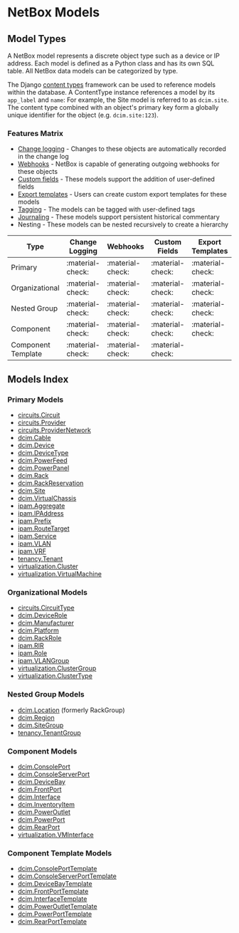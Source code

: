 # NetBox Models

## Model Types

A NetBox model represents a discrete object type such as a device or IP address. Each model is defined as a Python class and has its own SQL table. All NetBox data models can be categorized by type.

The Django [content types](https://docs.djangoproject.com/en/stable/ref/contrib/contenttypes/) framework can be used to reference models within the database. A ContentType instance references a model by its `app_label` and `name`: For example, the Site model is referred to as `dcim.site`. The content type combined with an object's primary key form a globally unique identifier for the object (e.g. `dcim.site:123`).

### Features Matrix

* [Change logging](../additional-features/change-logging.md) - Changes to these objects are automatically recorded in the change log
* [Webhooks](../additional-features/webhooks.md) - NetBox is capable of generating outgoing webhooks for these objects
* [Custom fields](../customization/custom-fields.md) - These models support the addition of user-defined fields
* [Export templates](../customization/export-templates.md) - Users can create custom export templates for these models
* [Tagging](../models/extras/tag.md) - The models can be tagged with user-defined tags
* [Journaling](../additional-features/journaling.md) - These models support persistent historical commentary
* Nesting - These models can be nested recursively to create a hierarchy

| Type               | Change Logging   | Webhooks         | Custom Fields    | Export Templates | Tags             | Journaling       | Nesting          |
| ------------------ | ---------------- | ---------------- | ---------------- | ---------------- | ---------------- | ---------------- | ---------------- |
| Primary            | :material-check: | :material-check: | :material-check: | :material-check: | :material-check: | :material-check: |                  |
| Organizational     | :material-check: | :material-check: | :material-check: | :material-check: | :material-check: |                  |                  |
| Nested Group       | :material-check: | :material-check: | :material-check: | :material-check: | :material-check: |                  | :material-check: |
| Component          | :material-check: | :material-check: | :material-check: | :material-check: | :material-check: |                  |                  |
| Component Template | :material-check: | :material-check: | :material-check: |                  |                  |                  |                  |

## Models Index

### Primary Models

* [circuits.Circuit](../models/circuits/circuit.md)
* [circuits.Provider](../models/circuits/provider.md)
* [circuits.ProviderNetwork](../models/circuits/providernetwork.md)
* [dcim.Cable](../models/dcim/cable.md)
* [dcim.Device](../models/dcim/device.md)
* [dcim.DeviceType](../models/dcim/devicetype.md)
* [dcim.PowerFeed](../models/dcim/powerfeed.md)
* [dcim.PowerPanel](../models/dcim/powerpanel.md)
* [dcim.Rack](../models/dcim/rack.md)
* [dcim.RackReservation](../models/dcim/rackreservation.md)
* [dcim.Site](../models/dcim/site.md)
* [dcim.VirtualChassis](../models/dcim/virtualchassis.md)
* [ipam.Aggregate](../models/ipam/aggregate.md)
* [ipam.IPAddress](../models/ipam/ipaddress.md)
* [ipam.Prefix](../models/ipam/prefix.md)
* [ipam.RouteTarget](../models/ipam/routetarget.md)
* [ipam.Service](../models/ipam/service.md)
* [ipam.VLAN](../models/ipam/vlan.md)
* [ipam.VRF](../models/ipam/vrf.md)
* [tenancy.Tenant](../models/tenancy/tenant.md)
* [virtualization.Cluster](../models/virtualization/cluster.md)
* [virtualization.VirtualMachine](../models/virtualization/virtualmachine.md)

### Organizational Models

* [circuits.CircuitType](../models/circuits/circuittype.md)
* [dcim.DeviceRole](../models/dcim/devicerole.md)
* [dcim.Manufacturer](../models/dcim/manufacturer.md)
* [dcim.Platform](../models/dcim/platform.md)
* [dcim.RackRole](../models/dcim/rackrole.md)
* [ipam.RIR](../models/ipam/rir.md)
* [ipam.Role](../models/ipam/role.md)
* [ipam.VLANGroup](../models/ipam/vlangroup.md)
* [virtualization.ClusterGroup](../models/virtualization/clustergroup.md)
* [virtualization.ClusterType](../models/virtualization/clustertype.md)

### Nested Group Models

* [dcim.Location](../models/dcim/location.md) (formerly RackGroup)
* [dcim.Region](../models/dcim/region.md)
* [dcim.SiteGroup](../models/dcim/sitegroup.md)
* [tenancy.TenantGroup](../models/tenancy/tenantgroup.md)

### Component Models

* [dcim.ConsolePort](../models/dcim/consoleport.md)
* [dcim.ConsoleServerPort](../models/dcim/consoleserverport.md)
* [dcim.DeviceBay](../models/dcim/devicebay.md)
* [dcim.FrontPort](../models/dcim/frontport.md)
* [dcim.Interface](../models/dcim/interface.md)
* [dcim.InventoryItem](../models/dcim/inventoryitem.md)
* [dcim.PowerOutlet](../models/dcim/poweroutlet.md)
* [dcim.PowerPort](../models/dcim/powerport.md)
* [dcim.RearPort](../models/dcim/rearport.md)
* [virtualization.VMInterface](../models/virtualization/vminterface.md)

### Component Template Models

* [dcim.ConsolePortTemplate](../models/dcim/consoleporttemplate.md)
* [dcim.ConsoleServerPortTemplate](../models/dcim/consoleserverporttemplate.md)
* [dcim.DeviceBayTemplate](../models/dcim/devicebaytemplate.md)
* [dcim.FrontPortTemplate](../models/dcim/frontporttemplate.md)
* [dcim.InterfaceTemplate](../models/dcim/interfacetemplate.md)
* [dcim.PowerOutletTemplate](../models/dcim/poweroutlettemplate.md)
* [dcim.PowerPortTemplate](../models/dcim/powerporttemplate.md)
* [dcim.RearPortTemplate](../models/dcim/rearporttemplate.md)
